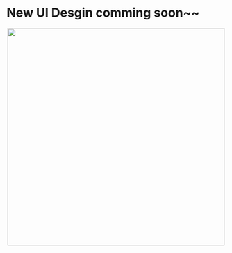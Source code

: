 
# New UI Desgin comming soon~~
<p align = center>
 <img height = 500, src = "http://i.imgur.com/hVRw3rM.png">
</p>
